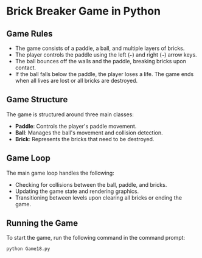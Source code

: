 # Brick Breaker Game in Python
## Game Rules
- The game consists of a paddle, a ball, and multiple layers of bricks.
- The player controls the paddle using the left (`←`) and right (`→`) arrow keys.
- The ball bounces off the walls and the paddle, breaking bricks upon contact.
- If the ball falls below the paddle, the player loses a life. The game ends when all lives are lost or all bricks are destroyed.

## Game Structure
The game is structured around three main classes:
- **Paddle**: Controls the player's paddle movement.
- **Ball**: Manages the ball's movement and collision detection.
- **Brick**: Represents the bricks that need to be destroyed.

## Game Loop
The main game loop handles the following:
- Checking for collisions between the ball, paddle, and bricks.
- Updating the game state and rendering graphics.
- Transitioning between levels upon clearing all bricks or ending the game.

## Running the Game
To start the game, run the following command in the command prompt:
```bash
python Game18.py
```

